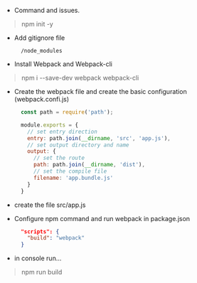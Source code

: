 * Command and issues.

> npm init -y

- Add gitignore file

  ```gitignore
    /node_modules
  ```
- Install Webpack and Webpack-cli

> npm i --save-dev webpack webpack-cli

- Create the webpack file and create the basic configuration (webpack.confi.js)

  ```javascript
    const path = require('path');

    module.exports = {
      // set entry direction
      entry: path.join(__dirname, 'src', 'app.js'),
      // set output directory and name
      output: {
        // set the route
        path: path.join(__dirname, 'dist'),
        // set the compile file
        filename: 'app.bundle.js'
      }
    }
    ```
- create the file src/app.js

- Configure npm command and run webpack in package.json

  ```json
    "scripts": {
      "build": "webpack"
    }
  ```
- in console run...

> npm run build
